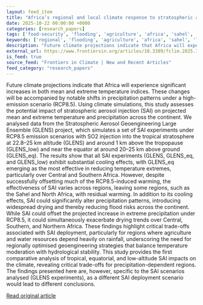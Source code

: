 ```yaml
---
layout: feed_item
title: "Africa’s regional and local climate response to stratospheric aerosol injection characteristics"
date: 2025-10-22 00:00:00 +0000
categories: [research_papers]
tags: ['food-security', 'flooding', 'agriculture', 'africa', 'sahel', 'urgent', 'extreme-weather']
keywords: ['regional', 'flooding', 'agriculture', 'africa', 'sahel', 'local', 'food-security']
description: "Future climate projections indicate that Africa will experience significant increases in both mean and extreme temperature indices"
external_url: https://www.frontiersin.org/articles/10.3389/fclim.2025.1599405
is_feed: true
source_feed: "Frontiers in Climate | New and Recent Articles"
feed_category: "research_papers"
---
```


Future climate projections indicate that Africa will experience significant increases in both mean and extreme temperature indices. These changes will be accompanied by notable shifts in precipitation patterns under a high-emission scenario (RCP8.5). Using climate simulations, this study assesses the potential impact of stratospheric aerosol injection (SAI) on projected mean and extreme temperature and precipitation across the continent. We analysed data from the Stratospheric Aerosol Geoengineering Large Ensemble (GLENS) project, which simulates a set of SAI experiments under RCP8.5 emission scenarios with SO2 injection into the tropical stratosphere at 22.8–25 km altitude (GLENS) and around 1 km above the tropopause (GLENS_low) and near the equator at around 20–25 km above ground (GLENS_eq). The results show that all SAI experiments (GLENS, GLENS_eq, and GLENS_low) exhibit substantial cooling effects, with GLENS_eq emerging as the most effective in reducing temperature extremes, particularly over Central and Southern Africa. However, despite successfully offsetting much of the RCP8.5-induced warming, the effectiveness of SAI varies across regions, leaving some regions, such as the Sahel and North Africa, with residual warming. In addition to its cooling effects, SAI could significantly alter precipitation patterns, introducing widespread drying and thereby reducing flood risks across the continent. While SAI could offset the projected increase in extreme precipitation under RCP8.5, it could simultaneously exacerbate drying trends over Central, Southern, and Northern Africa. These findings highlight critical trade-offs associated with SAI deployment, particularly for regions where agriculture and water resources depend heavily on rainfall, underscoring the need for regionally optimised geoengineering strategies that balance temperature moderation with hydrological stability. This study provides the first comparative analysis of tropical, equatorial, and low-altitude SAI impacts on the climate, revealing critical trade-offs for precipitation-dependent regions. The findings presented here are, however, specific to the SAI scenarios analysed (GLENS experiments), as a different SAI deployment scenario would lead to different conclusions.

[Read original article](https://www.frontiersin.org/articles/10.3389/fclim.2025.1599405)
